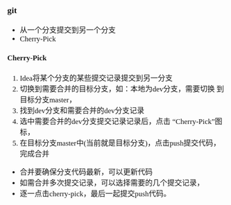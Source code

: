 <span  style="font-family: Simsun,serif; font-size: 17px; ">

### git

- 从一个分支提交到另一个分支
- Cherry-Pick

#### Cherry-Pick

1. Idea将某个分支的某些提交记录提交到另一分支
2. 切换到需要合并的目标分支，如：本地为dev分支，需要切换 到目标分支master，
3. 找到dev分支和需要合并的dev分支记录
4. 选中需要合并的dev分支提交记录记录后，点击 “Cherry-Pick”图标，
5. 在目标分支master中(当前就是目标分支)，点击push提交代码，完成合并

- 合并要确保分支代码最新，可以更新代码
- 如需合并多次提交记录，可以选择需要的几个提交记录，
- 逐一点击cherry-pick，最后一起提交push代码。

</span>